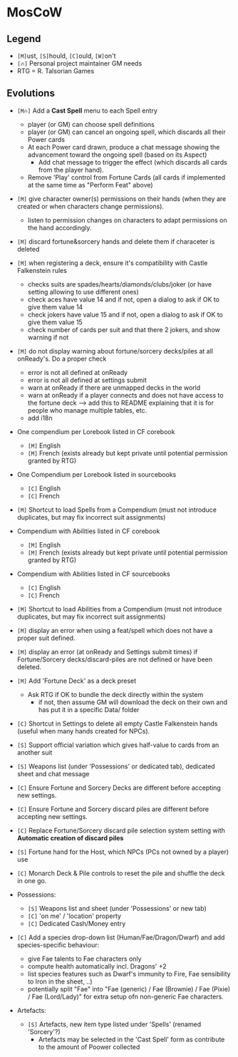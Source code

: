 # MosCoW
## Legend
+ `[M]`ust, `[S]`hould, `[C]`ould, `[W]`on't
+ `[🔥]` Personal project maintainer GM needs
+ RTG = R. Talsorian Games
## Evolutions

+ `[M🔥]` Add a **Cast Spell** menu to each Spell entry
  + player (or GM) can choose spell definitions
  + player (or GM) can cancel an ongoing spell, which discards all their Power cards
  + At each Power card drawn, produce a chat message showing the advancement toward the ongoing spell (based on its Aspect)
    + Add chat message to trigger the effect (which discards all cards from the player hand).
  + Remove 'Play' control from Fortune Cards (all cards if implemented at the same time as "Perform Feat" above)

+ `[M]` give character owner(s) permissions on their hands (when they are created or when characters change permissions).
  + listen to permission changes on characters to adapt permissions on the hand accordingly.

+ `[M]` discard fortune&sorcery hands and delete them if characeter is deleted

+ `[M]` when registering a deck, ensure it's compatibility with Castle Falkenstein rules
  + checks suits are spades/hearts/diamonds/clubs/joker (or have setting allowing to use different ones)
  + check aces have value 14 and if not, open a dialog to ask if OK to give them value 14
  + check jokers have value 15 and if not, open a dialog to ask if OK to give them value 15
  + check number of cards per suit and that there 2 jokers, and show warning if not

+ `[M]` do not display warning about fortune/sorcery decks/piles at all onReady's. Do a proper check
  + error is not all defined at onReady
  + error is not all defined at settings submit
  + warn at onReady if there are unmapped decks in the world
  + warn at onReady if a player connects and does not have access to the fortune deck --> add this to README explaining that it is for people who manage multiple tables, etc.
  + add i18n

+ One compendium per Lorebook listed in CF corebook
  + `[M]` English
  + `[M]` French (exists already but kept private until potential permission granted by RTG)
+ One Compendium per Lorebook listed in sourcebooks
  + `[C]` English
  + `[C]` French
+ `[M]` Shortcut to load Spells from a Compendium (must not introduce duplicates, but may fix incorrect suit assignments)

+ Compendium with Abilities listed in CF corebook
  + `[M]` English
  + `[M]` French (exists already but kept private until potential permission granted by RTG)
+ Compendium with Abilities listed in CF sourcebooks
  + `[C]` English
  + `[C]` French
+ `[M]` Shortcut to load Abilities from a Compendium (must not introduce duplicates, but may fix incorrect suit assignments)

+ `[M]` display an error when using a feat/spell which does not have a proper suit defined.

+ `[M]` display an error (at onReady and Settings submit times) if Fortune/Sorcery decks/discard-piles are not defined or have been deleted.

+ `[M]` Add 'Fortune Deck' as a deck preset
    + Ask RTG if OK to bundle the deck directly within the system
        + if not, then assume GM will download the deck on their own and has put it in a specific Data/ folder

+ `[C]` Shortcut in Settings to delete all empty Castle Falkenstein hands (useful when many hands created for NPCs).

+ `[S]` Support official variation which gives half-value to cards from an another suit

+ `[S]` Weapons list (under 'Possessions' or dedicated tab), dedicated sheet and chat message

+ `[C]` Ensure Fortune and Sorcery Decks are different before accepting new settings.
+ `[C]` Ensure Fortune and Sorcery discard piles are different before accepting new settings.
+ `[C]` Replace Fortune/Sorcery discard pile selection system setting with **Automatic creation of discard piles**

+ `[S]` Fortune hand for the Host, which NPCs (PCs not owned by a player) use

+ `[C]` Monarch Deck & Pile controls to reset the pile and shuffle the deck in one go.

+ Possessions:
  + `[S]` Weapons list and sheet (under 'Possessions' or new tab)
  + `[C]` 'on me' / 'location' property
  + `[C]` Dedicated Cash/Money entry

+ `[C]` Add a species drop-down list (Human/Fae/Dragon/Dwarf) and add species-specific behaviour:
  + give Fae talents to Fae characters only
  + compute health automatically incl. Dragons' +2
  + list species features such as Dwarf's immunity to Fire, Fae sensibility to Iron in the sheet, ..)
  + potentially split "Fae" into "Fae (generic) / Fae (Brownie) / Fae (Pixie) / Fae (Lord/Lady)" for extra setup ofn non-generic Fae characters.

+ Artefacts:
  + `[S]` Artefacts, new item type listed under 'Spells' (renamed 'Sorcery'?)
    + Artefacts may be selected in the 'Cast Spell' form as contribute to the amount of Poower collected
